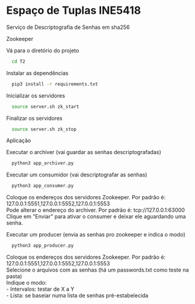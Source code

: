 
# Espaço de Tuplas INE5418

Serviço de Descriptografia de Senhas em sha256

Zookeeper

Vá para o diretório do projeto

```bash
  cd T2
```

Instalar as dependências

```bash
  pip3 install -r requirements.txt
```

Inicializar os servidores

```bash
  source server.sh zk_start
```

Finalizar os servidores

```bash
  source server.sh zk_stop
```

Aplicação

Executar o archiver (vai guardar as senhas descriptografadas)

```bash
  python3 app_archiver.py
```

Executar um consumidor (vai descriptografar as senhas)

```bash
  python3 app_consumer.py
```
  Coloque os endereços dos servidores Zookeeper. Por padrão é: 127.0.0.1:5551,127.0.0.1:5552,127.0.0.1:5553 <br />
  Pode alterar o endereço do archiver. Por padrão é: tcp://127.0.0.1:63000 <br />
  Clique em "Enviar" para ativar o consumer e deixar ele aguardando uma senha. <br />

Executar um producer (envia as senhas pro zookeeper e indica o modo)

```bash
  python3 app_producer.py
```
  Coloque os endereços dos servidores Zookeeper. Por padrão é: 127.0.0.1:5551,127.0.0.1:5552,127.0.0.1:5553 <br />
  Selecione o arquivos com as senhas (há um passwords.txt como teste na pasta) <br />
  Indique o modo: <br />
    - Intervalos: testar de X a Y <br />
    - Lista: se baseiar numa lista de senhas pré-estabelecida <br />
